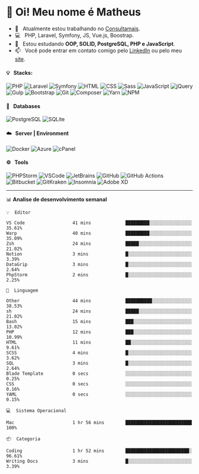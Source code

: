 # 👋 Oi! Meu nome é Matheus

- 🔭 &nbsp; Atualmente estou trabalhando no [Consultamais](https://consultamais.com.br/).
- 💻 &nbsp; PHP, Laravel, Symfony, JS, Vue.js, Boostrap.
- 🌱 &nbsp; Estou estudando **OOP, SOLID, PostgreSQL, PHP e JavaScript**.
- 📫 &nbsp; Você pode entrar em contato comigo pelo [LinkedIn](https://www.linkedin.com/in/matheuscamargoxavier/) ou pelo meu [site](https://matheuscamargo.co).

#### 💡 &nbsp; Stacks:
![PHP](https://img.shields.io/badge/-PHP-777BB4?&logo=php&logoColor=FFFFFF)
![Laravel](https://img.shields.io/badge/-Laravel-FF2D20?&logo=laravel&logoColor=FFFFFF)
![Symfony](https://img.shields.io/badge/-Symfony-000000?&logo=symfony&logoColor=FFFFFF)
![HTML](https://img.shields.io/badge/-HTML-E34F26?&logo=html5&logoColor=FFFFFF)
![CSS](https://img.shields.io/badge/-CSS-1572B6?&logo=css3&logoColor=FFFFFF)
![Sass](https://img.shields.io/badge/-Sass-CC6699?&logo=sass&logoColor=FFFFFF)
![JavaScript](https://img.shields.io/badge/-JavaScript-F7DF1E?&logo=javascript&logoColor=FFFFFF)
![jQuery](https://img.shields.io/badge/-jQuery-0769AD?&logo=jquery&logoColor=FFFFFF)
![Gulp](https://img.shields.io/badge/-Gulp-CF4647?&logo=gulp&logoColor=FFFFFF)
![Bootstrap](https://img.shields.io/badge/-Bootstrap-7952B3?&logo=bootstrap&logoColor=FFFFFF)
![Git](https://img.shields.io/badge/-Git-F05032?&logo=git&logoColor=FFFFFF)
![Composer](https://img.shields.io/badge/-Composer-885630?&logo=composer&logoColor=FFFFFF)
![Yarn](https://img.shields.io/badge/-Yarn-2C8EBB?&logo=yarn&logoColor=FFFFFF)
![NPM](https://img.shields.io/badge/-npm-CB3837?&logo=npm&logoColor=FFFFFF)

#### 💾 &nbsp; Databases
![PostgreSQL](https://img.shields.io/badge/-PostgreSQL-336791?&logo=PostgreSQL&logoColor=FFFFFF)
![SQLite](https://img.shields.io/badge/-SQLite-003B57?&logo=SQLite&logoColor=FFFFFF)

#### ☁️ &nbsp; Server | Environment
![Docker](https://img.shields.io/badge/-Docker-2496ED?&logo=docker&logoColor=FFFFFF)
![Azure](https://img.shields.io/badge/-Azure-0089D6?&logo=microsoft%20azure&logoColor=FFFFFF)
![cPanel](https://img.shields.io/badge/-cPanel-FF6C2C?&logo=cpanel&logoColor=FFFFFF)

#### ⚙️ &nbsp; Tools
![PHPStorm](https://img.shields.io/badge/-PHPStorm-000000?&logo=PHPStorm&logoColor=FFFFFF)
![VSCode](https://img.shields.io/badge/-VSCode-007ACC?&logo=Visual%20Studio%20Code&logoColor=FFFFFF) 
![JetBrains](https://img.shields.io/badge/-JetBrains-000000?&logo=jetbrains&logoColor=FFFFFF) 
![GitHub](https://img.shields.io/badge/-GitHub-181717?&logo=github&logoColor=FFFFFF) 
![GitHub Actions](https://img.shields.io/badge/-GitHub%20Actions-181717?&logo=GitHub%20Actions&logoColor=FFFFFF) 
![Bitbucket](https://img.shields.io/badge/-Bitbucket-0052CC?&logo=bitbucket&logoColor=FFFFFF)
![GitKraken](https://img.shields.io/badge/-GitKraken-179287?&logo=GitKraken&logoColor=FFFFFF)
![Insomnia](https://img.shields.io/badge/-Insomnia-5849BE?&logo=Insomnia&logoColor=FFFFFF)
![Adobe XD](https://img.shields.io/badge/-Adobe%20XD-FF61F6?&logo=adobe%20xd&logoColor=FFFFFF) 
_______

📊  **Analise de desenvolvimento semanal**
```text
💡  Editor

VS Code                  41 mins             █████████░░░░░░░░░░░░░░░░     35.61%
Warp                     40 mins             █████████░░░░░░░░░░░░░░░░     35.09%
Zsh                      24 mins             █████░░░░░░░░░░░░░░░░░░░░     21.02%
Notion                   3 mins              █░░░░░░░░░░░░░░░░░░░░░░░░      3.39%
DataGrip                 3 mins              █░░░░░░░░░░░░░░░░░░░░░░░░      2.64%
PhpStorm                 2 mins              █░░░░░░░░░░░░░░░░░░░░░░░░      2.25%
```
```text
💬  Linguagem

Other                    44 mins             ██████████░░░░░░░░░░░░░░░     38.53%
sh                       24 mins             █████░░░░░░░░░░░░░░░░░░░░     21.02%
Bash                     15 mins             ███░░░░░░░░░░░░░░░░░░░░░░     13.02%
PHP                      12 mins             ███░░░░░░░░░░░░░░░░░░░░░░     10.99%
HTML                     11 mins             ██░░░░░░░░░░░░░░░░░░░░░░░      9.61%
SCSS                     4 mins              █░░░░░░░░░░░░░░░░░░░░░░░░      3.62%
SQL                      3 mins              █░░░░░░░░░░░░░░░░░░░░░░░░      2.64%
Blade Template           0 secs              ░░░░░░░░░░░░░░░░░░░░░░░░░      0.25%
CSS                      0 secs              ░░░░░░░░░░░░░░░░░░░░░░░░░      0.16%
YAML                     0 secs              ░░░░░░░░░░░░░░░░░░░░░░░░░      0.15%
```
```text
💻  Sistema Operacional

Mac                      1 hr 56 mins        █████████████████████████       100%
```
```text
📦  Categoria

Coding                   1 hr 52 mins        ████████████████████████░     96.61%
Writing Docs             3 mins              █░░░░░░░░░░░░░░░░░░░░░░░░      3.39%
```
